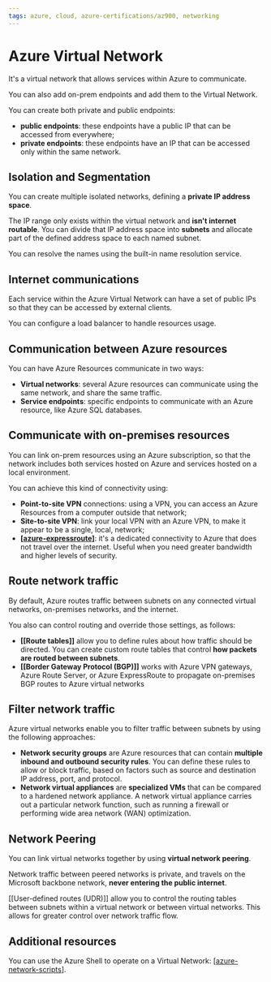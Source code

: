 ```yaml
---
tags: azure, cloud, azure-certifications/az900, networking
---
```


# Azure Virtual Network

It's a virtual network that allows services within Azure to communicate.

You can also add on-prem endpoints and add them to the Virtual Network.

You can create both private and public endpoints:

* **public endpoints**: these endpoints have a public IP that can be accessed from everywhere;
* **private endpoints**: these endpoints have an IP that can be accessed only within the same network.

## Isolation and Segmentation

You can create multiple isolated networks, defining a **private IP address space**.

The IP range only exists within the virtual network and **isn't internet routable**. You can divide that IP address space into **subnets** and allocate part of the defined address space to each named subnet.

You can resolve the names using the built-in name resolution service.

## Internet communications

Each service within the Azure Virtual Network can have a set of public IPs so that they can be accessed by external clients.

You can configure a load balancer to handle resources usage.

## Communication between Azure resources

You can have Azure Resources communicate in two ways:

* **Virtual networks**: several Azure resources can communicate using the same network, and share the same traffic.
* **Service endpoints**: specific endpoints to communicate with an Azure resource, like Azure SQL databases.

## Communicate with on-premises resources

You can link on-prem resources using an Azure subscription, so that the network includes both services hosted on Azure and services hosted on a local environment.

You can achieve this kind of connectivity using:

* **Point-to-site VPN** connections: using a VPN, you can access an Azure Resources from a computer outside that network;
* **Site-to-site VPN**: link your local VPN with an Azure VPN, to make it appear to be a single, local, network;
* **[[azure-expressroute]]**: it's a dedicated connectivity to Azure that does not travel over the internet. Useful when you need greater bandwidth and higher levels of security.

## Route network traffic

By default, Azure routes traffic between subnets on any connected virtual networks, on-premises networks, and the internet.

You also can control routing and override those settings, as follows:

* **[[Route tables]]** allow you to define rules about how traffic should be directed. You can create custom route tables that control **how packets are routed between subnets**.
* **[[Border Gateway Protocol (BGP)]]** works with Azure VPN gateways, Azure Route Server, or Azure ExpressRoute to propagate on-premises BGP routes to Azure virtual networks

## Filter network traffic

Azure virtual networks enable you to filter traffic between subnets by using the following approaches:

* **Network security groups** are Azure resources that can contain **multiple inbound and outbound security rules**. You can define these rules to allow or block traffic, based on factors such as source and destination IP address, port, and protocol.
* **Network virtual appliances** are **specialized VMs** that can be compared to a hardened network appliance. A network virtual appliance carries out a particular network function, such as running a firewall or performing wide area network (WAN) optimization.

## Network Peering

You can link virtual networks together by using **virtual network peering**.

Network traffic between peered networks is private, and travels on the Microsoft backbone network, **never entering the public internet**.

[[User-defined routes (UDR)]] allow you to control the routing tables between subnets within a virtual network or between virtual networks. This allows for greater control over network traffic flow.

## Additional resources

You can use the Azure Shell to operate on a Virtual Network: [[azure-network-scripts]].

[//begin]: # "Autogenerated link references for markdown compatibility"
[azure-expressroute]: azure-expressroute.md "Azure ExpressRoute"
[azure-network-scripts]: ../azure-cli/azure-network-scripts.md "Operations on Azure Virtual Network with Cloud CLI"
[//end]: # "Autogenerated link references"
